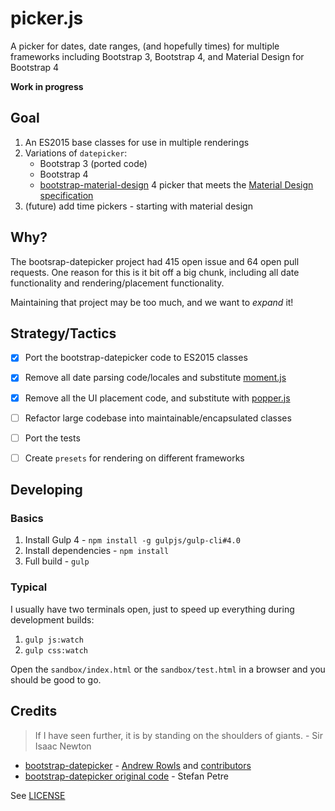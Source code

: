 # picker.js
A picker for dates, date ranges, (and hopefully times) for multiple frameworks including Bootstrap 3, Bootstrap 4, and Material Design for Bootstrap 4

**Work in progress**

## Goal 

1. An ES2015 base classes for use in multiple renderings 
2. Variations of `datepicker`:
    - Bootstrap 3 (ported code)
    - Bootstrap 4
    - [bootstrap-material-design](https://github.com/FezVrasta/bootstrap-material-design/tree/v4-dev) 4 picker that meets the [Material Design specification](https://www.google.com/design/spec/components/pickers.html#)
3. (future) add time pickers - starting with material design    

## Why?
The bootsrap-datepicker project had 415 open issue and 64 open pull requests.  One reason for this is it bit off a big chunk, including all date functionality and rendering/placement functionality.

Maintaining that project may be too much, and we want to _expand_ it!  

## Strategy/Tactics
- [x] Port the bootstrap-datepicker code to ES2015 classes
- [x] Remove all date parsing code/locales and substitute [moment.js](http://momentjs.com/)
- [x] Remove all the UI placement code, and substitute with [popper.js](http://popper.js.org/)
- [ ] Refactor large codebase into maintainable/encapsulated classes
- [ ] Port the tests
- [ ] Create `presets` for rendering on different frameworks       
  

## Developing

### Basics
1. Install Gulp 4 - `npm install -g gulpjs/gulp-cli#4.0`
1. Install dependencies - `npm install`
1. Full build - `gulp`

### Typical

I usually have two terminals open, just to speed up everything during development builds:

1. `gulp js:watch`
1. `gulp css:watch`

Open the `sandbox/index.html` or the `sandbox/test.html` in a browser and you should be good to go.


## Credits
> If I have seen further, it is by standing on the shoulders of giants. - Sir Isaac Newton

- [bootstrap-datepicker](https://github.com/eternicode/bootstrap-datepicker) - [Andrew Rowls](https://github.com/eternicode) and [contributors](https://github.com/eternicode/bootstrap-datepicker/graphs/contributors)
- [bootstrap-datepicker original code](http://www.eyecon.ro/bootstrap-datepicker/) - Stefan Petre

See [LICENSE](LICENSE.md)
